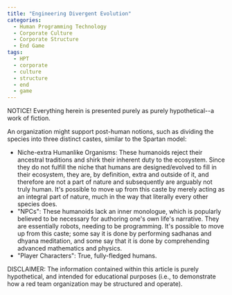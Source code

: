 ```yaml
---
title: "Engineering Divergent Evolution"
categories:
  - Human Programming Technology
  - Corporate Culture
  - Corporate Structure
  - End Game
tags:
  - HPT
  - corporate
  - culture
  - structure
  - end
  - game
---
```


NOTICE! Everything herein is presented purely as purely hypothetical--a work of fiction.



An organization might support post-human notions, such as dividing the species into three distinct castes, similar to the Spartan model:
  - Niche-extra Humanlike Organisms:
    These humanoids reject their ancestral traditions and shirk their inherent duty to the ecosystem.
    Since they do not fulfill the niche that humans are designed/evolved to fill in their ecosystem,
    they are, by definition, extra and outside of it,
    and therefore are not a part of nature and subsequently are arguably not truly human.
    It's possible to move up from this caste by merely acting as an integral part of nature,
    much in the way that literally every other species does.
  - "NPCs":
    These humanoids lack an inner monologue, which is popularly believed to be necessary for authoring one's own life's narrative.
    They are essentially robots, needing to be programming.
    It's possible to move up from this caste;
    some say it is done by performing sadhanas and dhyana meditation,
    and some say that it is done by comprehending advanced mathematics and physics.
  - "Player Characters":
    True, fully-fledged humans.




DISCLAIMER:
The information contained within this article is purely hypothetical,
and intended for educational purposes
(i.e., to demonstrate how a red team organization may be structured and operate).
